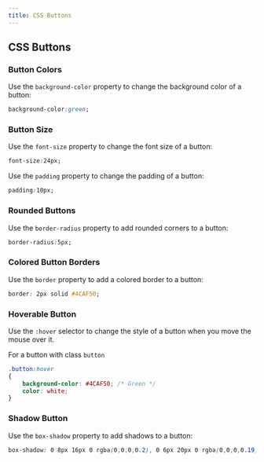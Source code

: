 ```yaml
---
title: CSS Buttons
---
```

## CSS Buttons

### Button Colors
Use the ` background-color ` property to change the background color of a button:

```css
background-color:green;
```

### Button Size
Use the ` font-size ` property to change the font size of a button:
```css
font-size:24px;
```

Use the ` padding ` property to change the padding of a button:
```css
padding:10px;
```

### Rounded Buttons
Use the ` border-radius ` property to add rounded corners to a button:
```css
border-radius:5px;
```
### Colored Button Borders
Use the ` border ` property to add a colored border to a button:
```css
border: 2px solid #4CAF50;
```

### Hoverable Button
Use the ` :hover ` selector to change the style of a button when you move the mouse over it.

For a button with class ` button `
```css
.button:hover
{
    background-color: #4CAF50; /* Green */
    color: white;
}
```

### Shadow Button
Use the ` box-shadow ` property to add shadows to a button:
```css
box-shadow: 0 8px 16px 0 rgba(0,0,0,0.2), 0 6px 20px 0 rgba(0,0,0,0.19);
```
